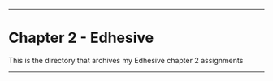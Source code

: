 
***

# Chapter 2 - Edhesive

This is the directory that archives my Edhesive chapter 2 assignments

***
